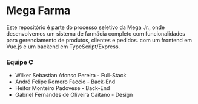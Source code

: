 # Mega Farma

Este repositório é parte do processo seletivo da Mega Jr., onde desenvolvemos um sistema de farmácia completo com funcionalidades para gerenciamento de produtos, clientes e pedidos. com um frontend em Vue.js e um backend em TypeScript/Express. 

### Equipe C

- Wilker Sebastian Afonso Pereira - Full-Stack
- André Felipe Romero Faccio - Back-End
- Heitor Monteiro Padovese - Back-End
- Gabriel Fernandes de Oliveira Caitano - Design